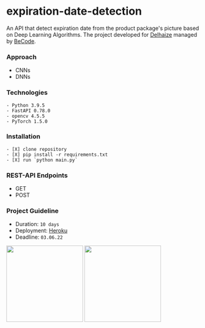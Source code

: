 # expiration-date-detection
An API that detect expiration date from the product package's picture based on Deep Learning Algorithms. The project developed for [Delhaize](https://www.aholddelhaize.com/brands/delhaize/) managed by [BeCode](https://becode.org/).
 
 
### Approach

- CNNs
- DNNs

### Technologies

``` 
- Python 3.9.5 
- FastAPI 0.78.0
- opencv 4.5.5
- PyTorch 1.5.0
``` 

### Installation

    
    - [X] clone repository
    - [X] pip install -r requirements.txt
    - [X] run `python main.py`


### REST-API Endpoints
- GET
- POST

### Project Guideline

- Duration: ` 10 days `
- Deployment: [Heroku](https://delhaize-api.herokuapp.com/)
- Deadline: ` 03.06.22 `

<img src="https://imageio.forbes.com/i-forbesimg/media/lists/companies/delhaize-group_416x416.jpg?format=jpg&height=416&width=416&fit=bounds" height='200'> <img src="https://becode.org/app/uploads/2020/03/cropped-becode-logo-seal.png" height='200'> 
